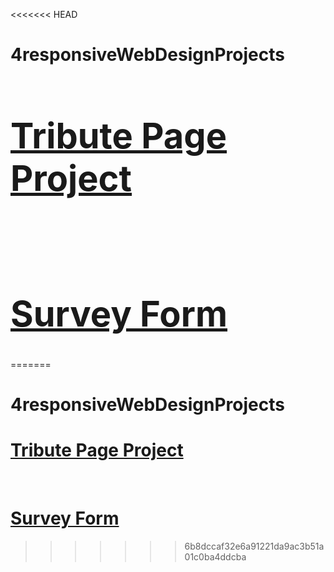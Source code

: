 <<<<<<< HEAD
# 4responsiveWebDesignProjects   <a href="https://codepen.io/Aminos02/pen/abWjgYM" alt="tribute web page" target="_blank"><h1>Tribute Page Project</h1></a> <br> <a href="https://codepen.io/Aminos02/pen/abWaZRx" alt="tribute web page" target="_blank"><h1>Survey Form</h1></a>
=======
# 4responsiveWebDesignProjects


<a href="https://codepen.io/Aminos02/pen/abWjgYM" alt="tribute web page" target="_blank"><h1>Tribute Page Project</h1></a>
<br>
<a href="https://codepen.io/Aminos02/pen/abWaZRx" alt="tribute web page" target="_blank"><h1>Survey Form</h1></a>
>>>>>>> 6b8dccaf32e6a91221da9ac3b51a01c0ba4ddcba
